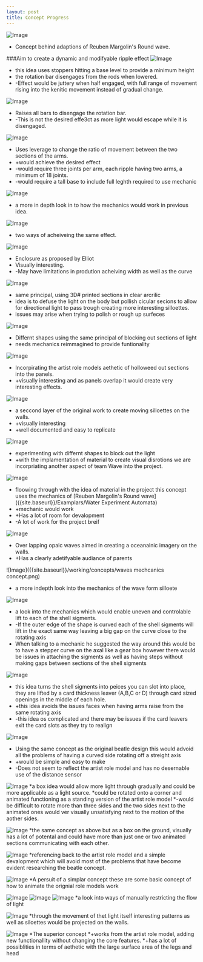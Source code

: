 ```yaml
---
layout: post
title: Concept Progress
---
```


![Image]({{site.baseurl}}/working/concepts/1.jpg)
* Concept behind adaptions of Reuben Margolin's Round wave.

###Aim to create a dynamic and modifyable ripple effect
![Image]({{site.baseurl}}/working/concepts/2.jpg)
* this idea uses stoppers hitting a base level to provide a minimum height
* the rotation bar disengages from the rods when lowered.
 * -Effect would be juttery when half engaged, with full range of movement rising into the kenitic movement instead of gradual change.

![Image]({{site.baseurl}}/working/concepts/3.jpg)
* Raises all bars to disengage the rotation bar.
 * -This is not the desired effe3ct  as more light would escape while it is disengaged.

![Image]({{site.baseurl}}/working/concepts/4.jpg)
* Uses leverage to change the ratio of movement between the two sections of the arms.
 * +would achieve the desired effect
 * -would require three joints per arm, each ripple having two arms, a minimum of 18 joints.
 * -would require a tall base to include full leghth required to use mechanic

![Image]({{site.baseurl}}/working/concepts/5.jpg)
* a more in depth look in to how the mechanics would work in previous idea.

![Image]({{site.baseurl}}/working/concepts/6.jpg)
* two ways of acheiveing the same effect.

![Image]({{site.baseurl}}/working/concepts/7.jpg)
* Enclosure as proposed by Elliot
 * Visually interesting.
 * -May have limitations in prodution acheiving width as well as the curve

![Image]({{site.baseurl}}/working/concepts/8.jpg)
* same principal, using 3D# printed sections in clear arcrilic
* idea is to defuse the light on the body but pollish cicular secions to allow for directional light to pass trough creating more interesting silloettes.
 * issues may arise when trying to polish or rough up surfeces

![Image]({{site.baseurl}}/working/concepts/9.jpg)
* Differnt shapes using the same principal of blocking out sections of light
 * needs mechanics reimmagined to provide funtionality

![Image]({{site.baseurl}}/working/concepts/10.jpg)
* Incorpirating the artist role models aethetic of holloweed out sections into the panels.
 * +visually interesting and as panels overlap it would create very interesting effects.

![Image]({{site.baseurl}}/working/concepts/11.jpg)
* a seccond layer of the original work to create moving silloettes on the walls.
 * +visually interesting
 * +well documented and easy to replicate

![Image]({{site.baseurl}}/working/concepts/12.jpg)
* experimenting with differnt shapes to block out the light
 * +with the implamentation of material to create visual disrotions we are incorpriating another aspect of team Wave into the project.

![Image]({{site.baseurl}}/working/concepts/13.jpg)
* floowing through with the idea of material in the project this concept uses the mechanics of [Reuben Margolin's Round wave]({{site.baseurl}}/Examplars/Water Experiment Automata)
 * +mechanic would work
 * +Has a lot of room for devalopment
 * -A lot of work for the project breif

![Image]({{site.baseurl}}/working/concepts/14.jpg)
* Over lapping opaic waves aimed in creating a oceanainic imagery on the walls.
 * +Has a clearly adetifyable audiance of parents 

![Image]({{site.baseurl}}/working/concepts/waves mechcanics concept.png)
* a more indepth look into the mechanics of the wave form silloete

![Image]({{site.baseurl}}/working/concepts/15.jpg)
* a look into the mechanics which would enable uneven and controlable lift to each of the shell sigments.
 * -If the outer edge of the shape is curved each of the shell sigments will lift in the exact same way leaving a big gap on the curve close to the rotating axis
  * When talking to a mechanic he suggested the way around this would be to have a stepper curve on the axal like a gear box however there would be issues in attaching the sigments as well as having steps without making gaps between sections of the shell sigments

![Image]({{site.baseurl}}/working/concepts/16.jpg)
* this idea turns the shell sigments into peices you can slot into place, they are lifted by a card thickness leaver (A,B,C or D) through card sized openings in the middle of each hole.
 * +this idea avoids the issues faces when having arms raise from the same rotating axis
 * -this idea os complicated and there may be issues if the card leavers exit the card slots as they try to realign

![Image]({{site.baseurl}}/working/concepts/17.jpg)
* Using the same concept as the original beatle design this would advoid all the problems of having a curved side rotating off a streight axis
 * +would be simple and easy to make
 * -Does not seem to reflect the artist role model and has no desernable use of the distance sensor

![Image]({{site.baseurl}}/working/concepts/18.jpg)
*a box idea would allow more light through gradually and could be more applicable as a light source.
*could be rotated onto a corner and animated functioning as a standing version of the artist role model
 *-would be difficult to rotate more than three sides and the two sides next to the animated ones would ver visually unsatisfying next to the motion of the aother sides.

![Image]({{site.baseurl}}/working/concepts/19.jpg)
*the same concept as above but as a box on the ground, visually has a lot of potental and could have more than just one or two animated sections communicating with each other.

![Image]({{site.baseurl}}/working/concepts/20.jpg)
*referencing back to the artist role model and a simple devalopment which will avoid most of the problems that have become evident researching the beatle concept.

![Image]({{site.baseurl}}/working/concepts/21.jpg)
*A persuit of a simplar concept these are some basic concept of how to animate the orignial role models work

![Image]({{site.baseurl}}/working/concepts/22.jpg)
![Image]({{site.baseurl}}/working/concepts/23.jpg)
![Image]({{site.baseurl}}/working/concepts/25.jpg)
*a look into ways of manually restricting the flow of light

![Image]({{site.baseurl}}/working/concepts/24.jpg)
*through the movement of thet light itself interesting patterns as well as siloettes would be projected on the walls.

![Image]({{site.baseurl}}/working/concepts/30.JPG)
*The superior concept
 *+works from the artist role model, adding new functionallity without changing the core features.
 *+has a lot of possiblities in terms of aethetic with the large surface area of the legs and head
